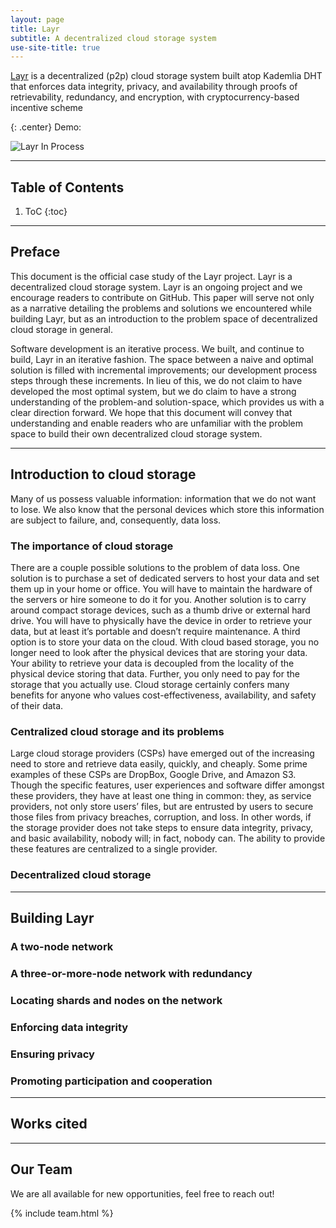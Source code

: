 ```yaml
---
layout: page
title: Layr
subtitle: A decentralized cloud storage system
use-site-title: true
---
```


[Layr](https://github.com/layr-team/Layr) is a decentralized (p2p) cloud storage system built atop Kademlia DHT that enforces data integrity, privacy, and availability through proofs of retrievability, redundancy, and encryption, with cryptocurrency-based incentive scheme

{: .center}
Demo:

![Layr In Process](/img/all_combine2.gif)

---
<h2> Table of Contents </h2>

1. ToC
{:toc}

---
## Preface

This document is the official case study of the Layr project. Layr is a decentralized cloud storage system. Layr is an ongoing project and we encourage readers to contribute on GitHub. This paper will serve not only as a narrative detailing the problems and solutions we encountered while building Layr, but as an introduction to the problem space of decentralized cloud storage in general.

Software development is an iterative process. We built, and continue to build, Layr in an iterative fashion. The space between a naive and optimal solution is filled with incremental improvements; our development process steps through these increments. In lieu of this, we do not claim to have developed the most optimal system, but we do claim to have a strong understanding of the problem-and solution-space, which provides us with a clear direction forward. We hope that this document will convey that understanding and enable readers who are unfamiliar with the problem space to build their own decentralized cloud storage system.

---
## Introduction to cloud storage
Many of us possess valuable information: information that we do not want to lose. We also know that the personal devices which store this information are subject to failure, and, consequently, data loss. 

### The importance of cloud storage
There are a couple possible solutions to the problem of data loss. One solution is to purchase a set of dedicated servers to host your data and set them up in your home or office. You will have to maintain the hardware of the servers or hire someone to do it for you. Another solution is to carry around compact storage devices, such as a thumb drive or external hard drive. You will have to physically have the device in order to retrieve your data, but at least it’s portable and doesn’t require maintenance. A third option is to store your data on the cloud. With cloud based storage, you no longer need to look after the physical devices that are storing your data. Your ability to retrieve your data is decoupled from the locality of the physical device storing that data. Further, you only need to pay for the storage that you actually use. Cloud storage certainly confers many benefits for anyone who values cost-effectiveness, availability, and safety of their data.

### Centralized cloud storage and its problems
Large cloud storage providers (CSPs) have emerged out of the increasing need to store and retrieve data easily, quickly, and cheaply. Some prime examples of these CSPs are DropBox, Google Drive, and Amazon S3. Though the specific features, user experiences and software differ amongst these providers, they have at least one thing in common: they, as service providers, not only store users’ files, but are entrusted by users to secure those files from privacy breaches, corruption, and loss. In other words, if the storage provider does not take steps to ensure data integrity, privacy, and basic availability, nobody will; in fact, nobody can. The ability to provide these features are centralized to a single provider.

### Decentralized cloud storage

---
## Building Layr

### A two-node network

### A three-or-more-node network with redundancy

### Locating shards and nodes on the network

### Enforcing data integrity

### Ensuring privacy

### Promoting participation and cooperation


---
## Works cited

---
## Our Team

We are all available for new opportunities, feel free to reach out!

{% include team.html %}
